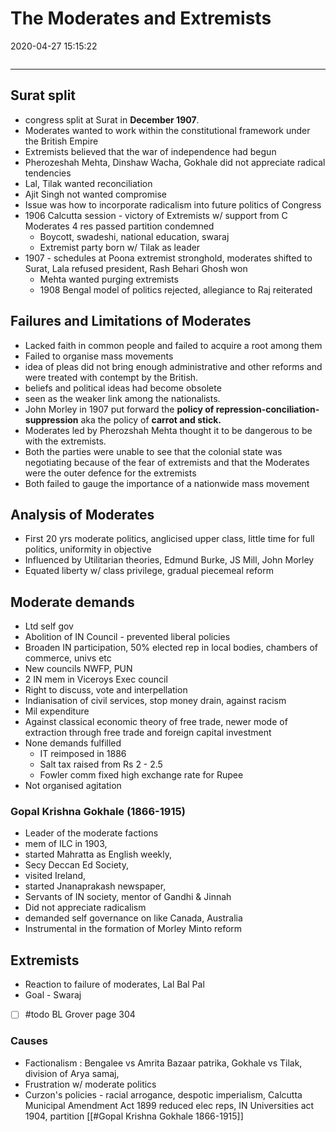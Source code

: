 # The Moderates and Extremists
2020-04-27 15:15:22
```toc
```
---

## Surat split
- congress split at Surat in **December 1907**. 
- Moderates wanted to work within the constitutional framework under the British Empire
- Extremists believed that the war of independence had begun
- Pherozeshah Mehta, Dinshaw Wacha, Gokhale did not appreciate radical tendencies
-   Lal, Tilak wanted reconciliation
-   Ajit Singh not wanted compromise
-   Issue was how to incorporate radicalism into future politics of Congress
-   1906 Calcutta session - victory of Extremists w/ support from C Moderates 4 res passed partition condemned
    -   Boycott, swadeshi, national education, swaraj
    -   Extremist party born w/ Tilak as leader
-   1907 - schedules at Poona extremist stronghold, moderates shifted to Surat, Lala refused president, Rash Behari Ghosh won
    -   Mehta wanted purging extremists
    -   1908 Bengal model of politics rejected, allegiance to Raj reiterated

## Failures and Limitations of Moderates
-   Lacked faith in common people and failed to acquire a root among them
-   Failed to organise mass movements
-   idea of pleas did not bring enough administrative and other reforms and were treated with contempt by the British.
-   beliefs and political ideas had become obsolete
-   seen as the weaker link among the nationalists.
-   John Morley in 1907 put forward the **policy of repression-conciliation-suppression** aka the policy of **carrot and stick.**
-   Moderates led by Pherozshah Mehta thought it to be dangerous to be with the extremists.
-   Both the parties were unable to see that the colonial state was negotiating because of the fear of extremists and that the Moderates were the outer defence for the extremists
-   Both failed to gauge the importance of a nationwide mass movement
  
## Analysis of Moderates
- First 20 yrs moderate politics, anglicised upper class, little time for full politics, uniformity in objective
-   Influenced by Utilitarian theories, Edmund Burke, JS Mill, John Morley
-   Equated liberty w/ class privilege, gradual piecemeal reform

##   Moderate demands
-   Ltd self gov
-   Abolition of IN Council - prevented liberal policies
-   Broaden IN participation, 50% elected rep in local bodies, chambers of commerce, univs etc
-   New councils NWFP, PUN
-   2 IN mem in Viceroys Exec council
-   Right to discuss, vote and interpellation
-   Indianisation of civil services, stop money drain, against racism
-   Mil expenditure
-   Against classical economic theory of free trade, newer mode of extraction through free trade and foreign capital investment
-   None demands fulfilled
    -   IT reimposed in 1886
    -   Salt tax raised from Rs 2 - 2.5
    -   Fowler comm fixed high exchange rate for Rupee
-   Not organised agitation

### Gopal Krishna Gokhale (1866-1915) 
- Leader of the moderate factions
- mem of ILC in 1903, 
- started Mahratta as English weekly, 
- Secy Deccan Ed Society, 
- visited Ireland, 
- started Jnanaprakash newspaper, 
- Servants of IN society, mentor of Gandhi & Jinnah
- Did not appreciate radicalism
- demanded self governance on like Canada, Australia
- Instrumental in the formation of Morley Minto reform 

## Extremists 
-   Reaction to failure of moderates, Lal Bal Pal
-   Goal - Swaraj
- [ ] #todo BL Grover page 304

###   Causes
-   Factionalism : Bengalee vs Amrita Bazaar patrika, Gokhale vs Tilak, division of Arya samaj,
-   Frustration w/ moderate politics
-   Curzon's policies - racial arrogance, despotic imperialism, Calcutta Municipal Amendment Act 1899 reduced elec reps, IN Universities act 1904, partition [[#Gopal Krishna Gokhale 1866-1915]]




 

 





